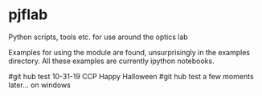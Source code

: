 # pjflab
Python scripts, tools etc. for use around the optics lab

Examples for using the module are found, unsurprisingly in the examples directory. 
All these examples are currently ipython notebooks.

#git hub test 10-31-19 CCP Happy Halloween
#git hub test a few moments later... on windows


